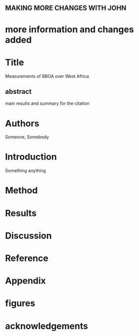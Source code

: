 
## MAKING MORE CHANGES	WITH JOHN

# more information and changes added
# Title
Measurements of BBOA over West Africa

## abstract
main results and summary for the citation

# Authors
Someone, Somebody

# Introduction
Something anything

# Method

# Results

# Discussion

# Reference

# Appendix

# figures

# acknowledgements
